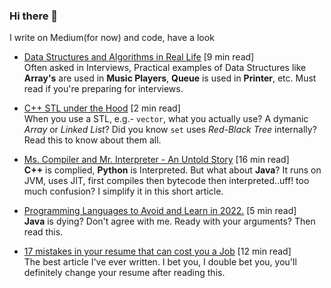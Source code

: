 ### Hi there 👋

I write on Medium(for now) and code, have a look
- [Data Structures and Algorithms in Real Life](https://zriyansh.medium.com/data-structures-and-algorithms-in-real-life-6b2b813d516e) [9 min read] <br>
Often asked in Interviews, Practical examples of Data Structures like **Array's** are used in **Music Players**, **Queue** is used in **Printer**, etc. Must read if you're preparing for interviews.


- [C++ STL under the Hood](https://zriyansh.medium.com/c-stl-under-the-hood-76290ca58bcb) [2 min read] <br>
When you use a STL, e.g.- `vector`, what you actually use? A dymanic _Array_ or _Linked List_? Did you know `set` uses _Red-Black Tree_ internally?  Read this to know about them all.


- [Ms. Compiler and Mr. Interpreter - An Untold Story](https://zriyansh.medium.com/ms-compiler-and-mr-interpreter-2eeab8e0759e) [16 min read] <br>
**C++** is complied, **Python** is Interpreted. But what about **Java**? It runs on JVM, uses JIT, first compiles then bytecode then interpreted..uff! too much confusion? I simplify it in this short article. 

- [Programming Languages to Avoid and Learn in 2022.](https://zriyansh.medium.com/programming-languages-to-avoid-and-learn-in-2022-c8e2a1cdf427) [5 min read] <br>
**Java** is dying? Don't agree with me. Ready with your arguments? Then read this. 

- [17 mistakes in your resume that can cost you a Job](https://zriyansh.medium.com/stop-ruining-your-r%C3%A9sum%C3%A9-c8ca15de5a98) [12 min read] <br>
The best article I've ever written. I bet you, I double bet you, you'll definitely change your resume after reading this. 

